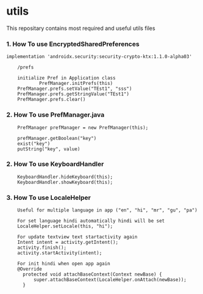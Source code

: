 # utils
This repositary contains most required and useful utils files


### 1. How To use EncryptedSharedPreferences
    implementation 'androidx.security:security-crypto-ktx:1.1.0-alpha03'

        /prefs

        initialize Pref in Application class 
                PrefManager.initPrefs(this)
        PrefManager.prefs.setValue("TEst1", "sss")
        PrefManager.prefs.getStringValue("TEst1")
        PrefManager.prefs.clear()


### 2. How To use PrefManager.java

        PrefManager prefManager = new PrefManager(this);
        
        prefManager.getBoolean("key")
        exist("key")
        putString("key", value)
        
### 2. How To use KeyboardHandler
        KeyboardHandler.hideKeyboard(this);
        KeyboardHandler.showKeyboard(this);

### 3. How To use LocaleHelper
        Useful for multiple language in app ("en", "hi", "mr", "gu", "pa")
        
        For set language hindi automatically hindi will be set
        LocaleHelper.setLocale(this, "hi");
        
        For update textview text startactivity again
        Intent intent = activity.getIntent();
        activity.finish();
        activity.startActivity(intent);
        
        For init hindi when open app again
        @Override
          protected void attachBaseContext(Context newBase) {
              super.attachBaseContext(LocaleHelper.onAttach(newBase));
          }

